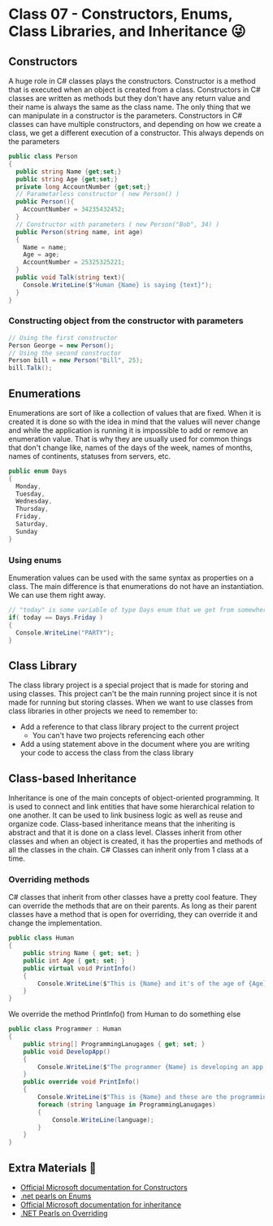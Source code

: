 # Class 07 - Constructors, Enums, Class Libraries, and Inheritance 😜

## Constructors

A huge role in C# classes plays the constructors. Constructor is a method that is executed when an object is created from a class. Constructors in C# classes are written as methods but they don't have any return value and their name is always the same as the class name. The only thing that we can manipulate in a constructor is the parameters. Constructors in C# classes can have multiple constructors, and depending on how we create a class, we get a different execution of a constructor. This always depends on the parameters

```csharp
public class Person
{
  public string Name {get;set;}
  public string Age {get;set;}
  private long AccountNumber {get;set;}
  // Parametarless constructor ( new Person() )
  public Person(){
    AccountNumber = 34235432452;
  }
  // Constructor with parameters ( new Person("Bob", 34) )
  public Person(string name, int age)
  {
    Name = name;
    Age = age;
    AccountNumber = 25325325221;
  }
  public void Talk(string text){
    Console.WriteLine($"Human {Name} is saying {text}");
  }
}
```

### Constructing object from the constructor with parameters

```csharp
// Using the first constructor
Person George = new Person();
// Using the second constructor
Person bill = new Person("Bill", 25);
bill.Talk();
```

## Enumerations

Enumerations are sort of like a collection of values that are fixed. When it is created it is done so with the idea in mind that the values will never change and while the application is running it is impossible to add or remove an enumeration value. That is why they are usually used for common things that don't change like, names of the days of the week, names of months, names of continents, statuses from servers, etc.

```csharp
public enum Days 
{
  Monday,
  Tuesday,
  Wednesday,
  Thursday,
  Friday,
  Saturday,
  Sunday
}
```

### Using enums

Enumeration values can be used with the same syntax as properties on a class. The main difference is that enumerations do not have an instantiation. We can use them right away.

```csharp
// "today" is some variable of type Days enum that we get from somewhere
if( today == Days.Friday )
{
  Console.WriteLine("PARTY");
} 
```

## Class Library

The class library project is a special project that is made for storing and using classes. This project can't be the main running project since it is not made for running but storing classes. When we want to use classes from class libraries in other projects we need to remember to:

* Add a reference to that class library project to the current project
  * You can't have two projects referencing each other
* Add a using statement above in the document where you are writing your code to access the class from the class library  

## Class-based Inheritance

Inheritance is one of the main concepts of object-oriented programming. It is used to connect and link entities that have some hierarchical relation to one another. It can be used to link business logic as well as reuse and organize code. Class-based inheritance means that the inheriting is abstract and that it is done on a class level. Classes inherit from other classes and when an object is created, it has the properties and methods of all the classes in the chain. C# Classes can inherit only from 1 class at a time.

### Overriding methods

C# classes that inherit from other classes have a pretty cool feature. They can override the methods that are on their parents. As long as their parent classes have a method that is open for overriding, they can override it and change the implementation.

```csharp
public class Human
{
    public string Name { get; set; }
    public int Age { get; set; }
    public virtual void PrintInfo()
    {
        Console.WriteLine($"This is {Name} and it's of the age of {Age}.");
    }
}
```

We override the method PrintInfo() from Human to do something else

```csharp
public class Programmer : Human
{
    public string[] ProgrammingLanugages { get; set; }
    public void DevelopApp()
    {
        Console.WriteLine($"The programmer {Name} is developing an app...");
    }
    public override void PrintInfo()
    {
        Console.WriteLine($"This is {Name} and these are the programming languages they know:");
        foreach (string language in ProgrammingLanugages)
        {
            Console.WriteLine(language);
        }
    }
}
```

## Extra Materials 📘

* [Official Microsoft documentation for Constructors](https://docs.microsoft.com/en-us/dotnet/csharp/programming-guide/classes-and-structs/constructors)
* [.net pearls on Enums](https://www.dotnetperls.com/enum)
* [Official Microsoft documentation for inheritance](https://docs.microsoft.com/en-us/dotnet/csharp/tutorials/inheritance)
* [.NET Pearls on Overriding](https://www.dotnetperls.com/override)
